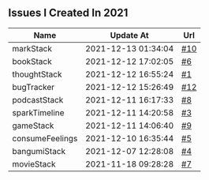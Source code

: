 ## Issues I Created In 2021

| Name | Update At | Url |
| ---- | ---- | ---- |
| markStack | 2021-12-13 01:34:04 | [#10](https://github.com/bGZoCg/2021/issues/10) |
| bookStack | 2021-12-12 17:02:05 | [#6](https://github.com/bGZoCg/2021/issues/6) |
| thoughtStack | 2021-12-12 16:55:24 | [#1](https://github.com/bGZoCg/2021/issues/1) |
| bugTracker | 2021-12-12 15:26:49 | [#12](https://github.com/bGZoCg/2021/issues/12) |
| podcastStack | 2021-12-11 16:17:33 | [#8](https://github.com/bGZoCg/2021/issues/8) |
| sparkTimeline | 2021-12-11 14:20:58 | [#3](https://github.com/bGZoCg/2021/issues/3) |
| gameStack | 2021-12-11 14:06:40 | [#9](https://github.com/bGZoCg/2021/issues/9) |
| consumeFeelings | 2021-12-10 16:35:44 | [#5](https://github.com/bGZoCg/2021/issues/5) |
| bangumiStack | 2021-12-07 12:28:08 | [#4](https://github.com/bGZoCg/2021/issues/4) |
| movieStack | 2021-11-18 09:28:28 | [#7](https://github.com/bGZoCg/2021/issues/7) |
